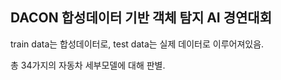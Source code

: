 ## DACON 합성데이터 기반 객체 탐지 AI 경연대회

train data는 합성데이터로, test data는 실제 데이터로 이루어져있음.

총 34가지의 자동차 세부모델에 대해 판별.
